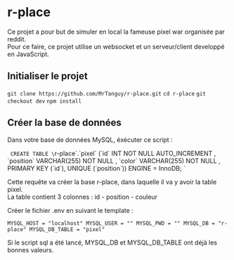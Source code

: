 # r-place

Ce projet a pour but de simuler en local la fameuse pixel war organisée par reddit. <br>
Pour ce faire, ce projet utilise un websocket et un serveur/client developpé en JavaScript.

## Initialiser le projet 

`git clone https://github.com/MrTanguy/r-place.git` 
`cd r-place`
`git checkout dev`
`npm install`

## Créer la base de données

Dans votre base de données MySQL, éxécuter ce script : 

`
CREATE TABLE \`r-place\`.\`pixel\` (\`id\` INT NOT NULL AUTO_INCREMENT , \`position\` VARCHAR(255) NOT NULL , \`color\` VARCHAR(255) NOT NULL , PRIMARY KEY (\`id\`), UNIQUE (\`position\`)) ENGINE = InnoDB;
`

Cette requête va créer la base r-place, dans laquelle il va y avoir la table pixel. <br>
La table contient 3 colonnes : id - position - couleur

Créer le fichier .env en suivant le template : 

`
MYSQL_HOST = "localhost"
MYSQL_USER = ""
MYSQL_PWD = ""
MYSQL_DB = "r-place"
MYSQL_DB_TABLE = "pixel"
`

Si le script sql a été lancé, MYSQL_DB et MYSQL_DB_TABLE ont déjà les bonnes valeurs.





